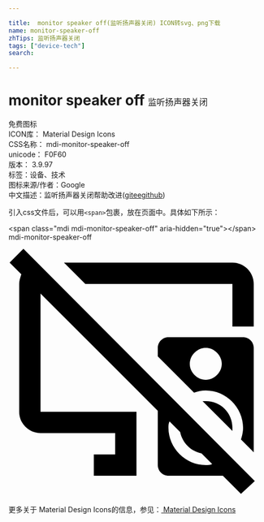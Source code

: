 ```yaml
---

title:  monitor speaker off(监听扬声器关闭) ICON转svg、png下载
name: monitor-speaker-off
zhTips: 监听扬声器关闭
tags: ["device-tech"]
search: 

---
```


# monitor speaker off  <small style="font-size: 60%;font-weight: 100">监听扬声器关闭</small>


<div class="detail-page">
<p>
<span><span class="badge-success badge">免费图标</span> </span>
<br/>
<span>
ICON库：
<span class="badge-secondary badge">Material Design Icons</span> 
</span>
<br/>
<span>
CSS名称：
<span class="badge-secondary badge">mdi-monitor-speaker-off</span> 
</span>
<br/>
<span>
unicode：
<span class="badge-secondary badge">F0F60</span> 
<copy-btn content='F0F60' btn-title=""></copy-btn>
<copy-btn :content='String.fromCodePoint(parseInt("F0F60", 16))' btn-title="复制U"></copy-btn>
</span>
<br/>
<span>
版本：
<span class="badge-secondary badge">3.9.97</span> 
</span><br/><span>标签：<span class="badge-light badge"><router-link to="/tags/device-tech.html">设备、技术</router-link></span></span>
<br/>
<span>图标来源/作者：<span class="badge-light badge">Google</span></span> 
<br/>
<span class="zh-detail">中文描述：<span class="badge-primary badge">监听扬声器关闭</span><span class="help-link"><span>帮助改进</span>(<a href="https://gitee.com/liuwave/icon-helper/edit/master/json/material/monitor-speaker-off.json" target="_blank" rel="noopener noreferrer">gitee</a><a href="https://github.com/liuwave/icon-helper/edit/master/json/material/monitor-speaker-off.json" target="_blank" rel="noopener noreferrer">github</a></span>)</span><br/>
</p>
</div>
<div class="alert alert-dark">
  <i class="mdi mdi-monitor-speaker-off mdi-48px"></i>
  <i class="mdi mdi-monitor-speaker-off mdi-36px"></i>
  <i class="mdi mdi-monitor-speaker-off mdi-24px"></i>
  <i class="mdi mdi-monitor-speaker-off mdi-18px"></i>
</div>
<div>
  <p>引入css文件后，可以用<code>&lt;span&gt;</code>包裹，放在页面中。具体如下所示：    
  </p>
  <div class="alert alert-primary" style="font-size: 14px">
    &lt;span class="mdi mdi-monitor-speaker-off" aria-hidden="true"&gt;&lt;/span&gt;
    <copy-btn content='<span class="mdi mdi-monitor-speaker-off" aria-hidden="true"></span>'></copy-btn>
  </div>
  <div class="alert alert-secondary">
    <i class="mdi mdi-monitor-speaker-off"
    style="font-size: 24px"
    aria-hidden="true"></i> mdi-monitor-speaker-off
    <copy-btn content="mdi-monitor-speaker-off" btn-title="复制图标名称"></copy-btn>
  </div>
</div>
<div id="svg" class="svg-wrap">
<svg xmlns="http://www.w3.org/2000/svg" viewBox="0 0 24 24"><path d="M23.1 22.5L1.4.7.1 2L1.2 3.1C1.1 3.4 1 3.7 1 4V16C1 17.1 1.9 18 3 18H10V20H8V22H12V16H3V4.9L14 15.9V21C14 21.6 14.5 22 15 22H20.1L21.8 23.7L23.1 22.5M18.5 21C16.6 21 15 19.4 15 17.5C15 17.3 15 17.1 15.1 16.9L16.1 17.9C16.3 18.9 17.1 19.7 18.1 19.9L19.1 20.9C18.9 21 18.7 21 18.5 21M21 17.5V17.8L18.2 15H18.5C19.9 15 21 16.1 21 17.5M23 19.8V10C23 9.4 22.5 9 22 9H15C14.4 9 14 9.5 14 10V10.8L17.4 14.2C17.7 14.1 18.1 14 18.5 14C20.4 14 22 15.6 22 17.5C22 17.9 21.9 18.3 21.8 18.6L23 19.8M18.5 13C17.7 13 17 12.3 17 11.5S17.7 10 18.5 10 20 10.7 20 11.5 19.3 13 18.5 13M7.2 4L5.2 2H21C22.1 2 23 2.9 23 4V8H21V4H7.2Z" /></svg>
</div>
<detail full-name='mdi-monitor-speaker-off'></detail>
    
<div><p>更多关于 Material Design Icons的信息，参见：<a target="_blank" href="https://iconhelper.cn/material.html"> Material Design Icons</a>
</p></div>
